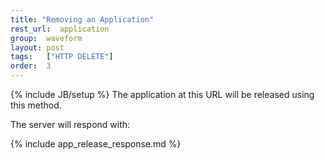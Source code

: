 ```yaml
---
title: "Removing an Application"
rest_url:  application
group:  waveform
layout: post
tags:   ["HTTP DELETE"]
order:  3
---
```

{% include JB/setup %}
The application at this URL will be released using this method.  

The server will respond with:

{% include app_release_response.md %}